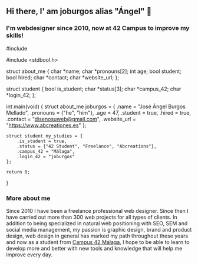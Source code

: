 ## Hi there, I' am joburgos alias "Ángel" 👋
<h3>I'm webdesigner since 2010, now at 42 Campus to improve my skills!</h3>
#include <stdbool.h>

#include <stdbool.h>

struct about_me {
    char *name;
    char *pronouns[2];
    int age;
    bool student;
    bool hired;
    char *contact;
    char *website_url;
};

struct student {
    bool is_student;
    char *status[3];
    char *campus_42;
    char *login_42;
};

int main(void) {
    struct about_me joburgos = {
        .name = "José Ángel Burgos Mellado",
        .pronouns = {"he", "him"},
        .age = 47,
        .student = true,
        .hired = true,
        .contact = "disenosuweb@gmail.com",
        .website_url = "https://www.abcreationes.es"
    };

    struct student my_studies = {
        .is_student = true,
        .status = {"42 Student", "Freelance", "Abcreations"},
        .campus_42 = "Málaga",
        .login_42 = "joburgos"
    };

    return 0;
}


<h3>More about me</h3>
<p>Since 2010 I have been a freelance professional web designer. Since then I have carried out more than 300 web projects for all types of clients. In addition to being specialized in natural web positioning with SEO, SEM and social media management, my passion is graphic design, brand and product design, web design in general has marked my path throughout these years and now as a student from <a href="http://42malaga.com/" rel="nofollow">Campus 42 Malaga</a>, I hope to be able to learn to develop more and better with new tools and knowledge that will help me improve every day.</p>


